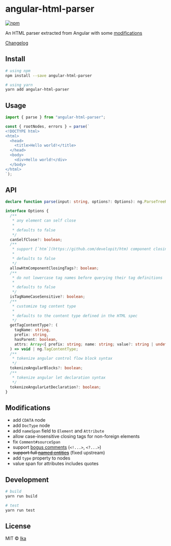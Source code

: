 # angular-html-parser

[![npm](https://img.shields.io/npm/v/angular-html-parser.svg)](https://www.npmjs.com/package/angular-html-parser)

An HTML parser extracted from Angular with some [modifications](#modifications)

[Changelog](https://github.com/prettier/angular-html-parser/blob/master/packages/angular-html-parser/CHANGELOG.md)

## Install

```sh
# using npm
npm install --save angular-html-parser

# using yarn
yarn add angular-html-parser
```

## Usage

```js
import { parse } from "angular-html-parser";

const { rootNodes, errors } = parse(`
<!DOCTYPE html>
<html>
  <head>
    <title>Hello world!</title>
  </head>
  <body>
    <div>Hello world!</div>
  </body>
</html>
`);
```

## API

```ts
declare function parse(input: string, options?: Options): ng.ParseTreeResult;

interface Options {
  /**
   * any element can self close
   *
   * defaults to false
   */
  canSelfClose?: boolean;
  /**
   * support [`htm`](https://github.com/developit/htm) component closing tags (`<//>`)
   *
   * defaults to false
   */
  allowHtmComponentClosingTags?: boolean;
  /**
   * do not lowercase tag names before querying their tag definitions
   *
   * defaults to false
   */
  isTagNameCaseSensitive?: boolean;
  /**
   * customize tag content type
   *
   * defaults to the content type defined in the HTML spec
   */
  getTagContentType?: (
    tagName: string,
    prefix: string,
    hasParent: boolean,
    attrs: Array<{ prefix: string; name: string; value?: string | undefined }>,
  ) => void | ng.TagContentType;
  /**
   * tokenize angular control flow block syntax
   */
  tokenizeAngularBlocks?: boolean;
  /**
   * tokenize angular let declaration syntax
   */
  tokenizeAngularLetDeclaration?: boolean;
}
```

## Modifications

- add `CDATA` node
- add `DocType` node
- add `nameSpan` field to `Element` and `Attribute`
- allow case-insensitive closing tags for non-foreign elements
- fix `Comment#sourceSpan`
- support [bogus comments](https://www.w3.org/TR/html5/syntax.html#bogus-comment-state) (`<!...>`, `<?...>`)
- ~~support full [named entities](https://html.spec.whatwg.org/multipage/entities.json)~~ (fixed upstream)
- add `type` property to nodes
- value span for attributes includes quotes

## Development

```sh
# build
yarn run build

# test
yarn run test
```

## License

MIT © [Ika](https://github.com/ikatyang)
